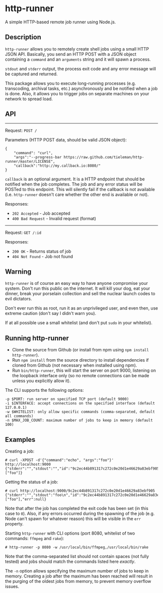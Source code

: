 # http-runner

A simple HTTP-based remote job runner using Node.js.


## Description

`http-runner` allows you to remotely create shell jobs using a small HTTP JSON
API. Basically, you send an HTTP POST with a JSON object containing a `command` and an `arguments` string and it will spawn a process.

`stdout` and `stderr` output, the process exit code and any error message will be captured and returned.

This package allows you to execute long-running processes (e.g. transcoding, archival tasks, etc.) asynchronously and be notified when a job is done. Also, it allows you to trigger jobs on separate machines on your network to spread load.

## API

* * *
Request: `POST /`

Parameters (HTTP POST data, should be valid JSON object):

    {
        "command": "curl",
        "args":"--progress-bar https://raw.github.com/tieleman/http-runner/master/LICENSE",
        "callback":"http://my.callback.io:8080/"
    }

`callback` is an optional argument. It is a HTTP endpoint that should be notified when the job completes. The job and any error status will be POSTed to this endpoint. This will silently fail if the callback is not available (i.e. `http-runner` doesn't care whether the other end is available or not).

Responses:

* `202 Accepted` - Job accepted
* `400 Bad Request` - Invalid request (format)

* * *
Request: `GET /:id`

Responses:

* `200 OK` - Returns status of job
* `404 Not Found` - Job not found


## Warning

`http-runner` is of course an easy way to have anyone compromise your system. Don't run this public on the internet. It will kill your dog, eat your dinner, break your porselain collection and sell the nuclear launch codes to evil dictators.

Don't ever run this as root, run it as an unprivileged user, and even then, use extreme caution (don't say I didn't warn you).

If at all possible use a small whitelist (and don't put `sudo` in your whitelist).

## Running http-runner

* Clone the source from Github (or install from npm using `npm install http-runner`).
* Run `npm install` from the source directory to install dependencies if cloned from Github (not necessary when installed using npm).
* Run `bin/http-runner`, this will start the server on port 9000, listening on the loopback interface only (so no remote connections can be made unless you explicitly allow it).

The CLI supports the following options:

    -p $PORT: run server on specified TCP port (default 9000)
    -i $INTERFACE: accept connections on the specified interface (default 127.0.0.1)
    -w $WHITELIST: only allow specific commands (comma-separated, default all commands)
    -n $MAX_JOB_COUNT: maximum number of jobs to keep in memory (default 100)

## Examples

Creating a job:

    # curl -XPOST -d'{"command":"echo", "args":"foo"}' http://localhost:9000
    {"stderr":"","stdout":"","id":"9c2ec44b891317c272c0e20d1e46629a83ebf905","code":null,"command":"echo","arguments":["foo"]}

Getting the status of a job:

    # curl http://localhost:9000/9c2ec44b891317c272c0e20d1e46629a83ebf905
    {"stderr":"","stdout":"foo\n","id":"9c2ec44b891317c272c0e20d1e46629a83ebf905","code":0,"command":"echo","arguments":["foo"],"err":null}

Note that after the job has completed the exit code has been set (in this case to `0`). Also, if any errors occurred during the spawning of the job (e.g. Node can't spawn for whatever reason) this will be visible in the `err` property.

Starting `http-runner` with CLI options (port 8080, whitelist of two commands: `ffmpeg` and `rake`):

    # http-runner -p 8080 -w /usr/local/bin/ffmpeg,/usr/local/bin/rake

Note that the comma-separated list should not contain spaces (not fully tested) and jobs should match the commands listed here *exactly*.

The `-n` option allows specifying the maximum number of jobs to keep in memory. Creating a job after the maximum has been reached will result in the purging of the oldest jobs from memory, to prevent memory overflow issues.